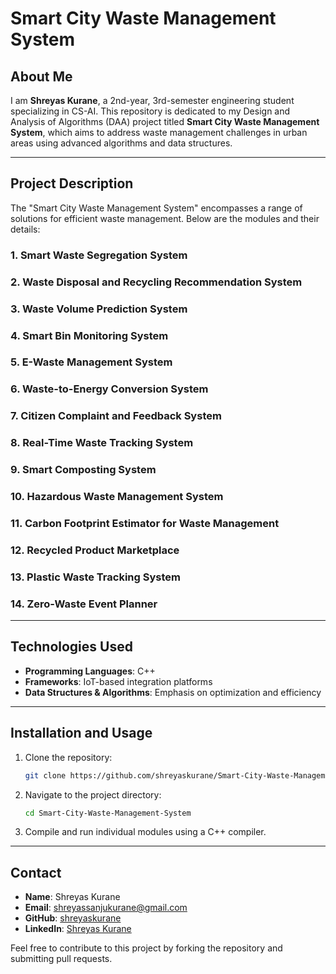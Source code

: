 # Smart City Waste Management System

## About Me
I am **Shreyas Kurane**, a 2nd-year, 3rd-semester engineering student specializing in CS-AI. This repository is dedicated to my Design and Analysis of Algorithms (DAA) project titled **Smart City Waste Management System**, which aims to address waste management challenges in urban areas using advanced algorithms and data structures.

---

## Project Description
The "Smart City Waste Management System" encompasses a range of solutions for efficient waste management. Below are the modules and their details:

### 1. Smart Waste Segregation System

### 2. Waste Disposal and Recycling Recommendation System

### 3. Waste Volume Prediction System

### 4. Smart Bin Monitoring System

### 5. E-Waste Management System

### 6. Waste-to-Energy Conversion System

### 7. Citizen Complaint and Feedback System

### 8. Real-Time Waste Tracking System

### 9. Smart Composting System

### 10. Hazardous Waste Management System

### 11. Carbon Footprint Estimator for Waste Management

### 12. Recycled Product Marketplace

### 13. Plastic Waste Tracking System

### 14. Zero-Waste Event Planner
---

## Technologies Used
- **Programming Languages**: C++
- **Frameworks**: IoT-based integration platforms
- **Data Structures & Algorithms**: Emphasis on optimization and efficiency

---

## Installation and Usage
1. Clone the repository:
   ```bash
   git clone https://github.com/shreyaskurane/Smart-City-Waste-Management-System.git
   ```
2. Navigate to the project directory:
   ```bash
   cd Smart-City-Waste-Management-System
   ```
3. Compile and run individual modules using a C++ compiler.

---


## Contact
- **Name**: Shreyas Kurane
- **Email**: shreyassanjukurane@gmail.com
- **GitHub**: [shreyaskurane](https://github.com/shreyaskurane)
- **LinkedIn**: [Shreyas Kurane](https://linkedin.com/in/shreyas-kurane)

Feel free to contribute to this project by forking the repository and submitting pull requests.

